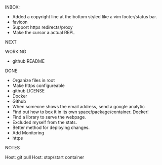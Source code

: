 INBOX:
- Added a copyright line at the bottom styled like a vim footer/status bar.
- favicon
- Support https redirects/proxy
- Make the cursor a actual REPL

NEXT

WORKING
- github README

DONE
- Organize files in root
- Make https configureable
- github LICENSE
- Docker
- Github
- When someone shows the email address, send a google analytic
- Find out how to box it in its own space/package/container. Docker!
- Find a library to serve the webpage.
- Excluded myself from the stats.
- Better method for deploying changes.
- Add Monitoring
- https


NOTES

Host: git pull
Host: stop/start container

